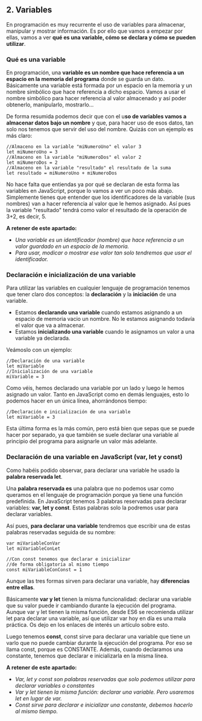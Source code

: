 
## 2. Variables

En programación es muy recurrente el uso de variables para almacenar, manipular y mostrar información. Es por ello que vamos a empezar por ellas, vamos a ver **qué es una variable, cómo se declara y cómo se pueden utilizar**.
### Qué es una variable
En programación, una **variable es un nombre que hace referencia a un espacio en la memoria del programa** donde se guarda un dato. Básicamente una variable está formada por un espacio en la memoria y un nombre simbólico que hace referencia a dicho espacio. Vamos a usar el nombre simbólico para hacer referencia al valor almacenado y así poder obtenerlo, manipularlo, mostrarlo...

De forma resumida podemos decir que con el u**so de variables vamos a almacenar datos bajo un nombre** y que, para hacer uso de esos datos, tan solo nos tenemos que servir del uso del nombre. Quizás con un ejemplo es más claro:

    //Almaceno en la variable "miNumeroUno" el valor 3
    let miNumeroUno = 3
    //Almaceno en la variable "miNumeroDos" el valor 2
    let miNumeroDos = 2
    //Almaceno en la variable "resultado" el resultado de la suma
    let resultado = miNumeroUno + miNumeroDos

   No hace falta que entiendas ya por qué se declaran de esta forma las variables en JavaScript, porque lo vamos a ver un poco más abajo. Simplemente tienes que entender que los identificadores de la variable (sus nombres) van a hacer referencia al valor que le hemos asignado. Así pues la variable "resultado" tendrá como valor el resultado de la operación de 3+2, es decir, 5.
   


   **A retener de este apartado:**
   

 - *Una variable es un identificador (nombre) que hace referencia a un valor guardado en un espacio de la memoria.*
 - *Para usar, modicar o mostrar ese valor tan solo tendremos que usar el identificador.*

 
 
### Declaración e inicialización de una variable
Para utilizar las variables en cualquier lenguaje de programación tenemos que tener claro dos conceptos: la **declaración** y la **iniciación** de una variable.
 - Estamos **declarando una variable** cuando estamos asignando a un espacio de memoria vacio un nombre. No le estamos asignando todavía el valor que va a almacenar.
 - Estamos **inicializando una variable** cuando le asignamos un valor a una variable ya declarada.

Veámoslo con un ejemplo:

    //Declaración de una variable
    let miVariable
    //Inicialización de una variable
    miVariable = 3
Como véis, hemos declarado una variable por un lado y luego le hemos asignado un valor. Tanto en JavaScript como en demás lenguajes, esto lo podemos hacer en un única línea, ahorrándonos tiempo:

    //Declaración e inicialización de una variable
    let miVariable = 3

Esta última forma es la más común, pero está bien que sepas que se puede hacer por separado, ya que también se suele declarar una variable al principio del programa para asignarle un valor más adelante.

### Declaración de una variable en JavaScript (var, let y const)
Como habéis podido observar, para declarar una variable he usado la **palabra reservada let**.

Una **palabra reservada es** una palabra que no podemos usar como queramos en el lenguaje de programación porque ya tiene una función predefinida. En JavaScript tenemos 3 palabras reservadas para declarar variables: **var, let y const**. Estas palabras solo la podremos usar para declarar variables.

Así pues, **para declarar una variable** tendremos que escribir una de estas palabras reservadas seguida de su nombre:

    var miVariableConVar
    let miVariableConLet
    
    //Con const tenemos que declarar e inicializar
    //de forma obligatoria al mismo tiempo
    const miVariableConConst = 1

Aunque las tres formas sirven para declarar una variable, hay **diferencias entre ellas**. 

Básicamente **var y let** tienen la misma funcionalidad: declarar una variable que su valor puede ir cambiando durante la ejecución del programa. Aunque var y let tienen la misma función, desde ES6 se recomienda utilizar let para declarar una variable, así que utilizar var hoy en día es una mala práctica. Os dejo en los enlaces de interés un artículo sobre esto.

Luego tenemos **const**, const sirve para declarar una variable que tiene un varlo que no puede cambiar durante la ejecución del programa. Por eso se llama const, porque es CONSTANTE. Además, cuando declaramos una constante, tenemos que declarar e inicializarla en la misma línea.

   **A retener de este apartado:**
   

 - *Var, let y const son palabras reservadas que solo podemos utilizar para declarar variables o constantes*
 - *Var y let tienen la misma función: declarar una variable. Pero usaremos let en lugar de var.*
 - *Const sirve para declarar e inicializar una constante, debemos hacerlo al mismo tiempo.*